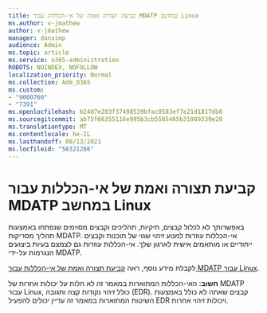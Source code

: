 ```yaml
---
title: קביעת תצורה ואמת של אי-הכללות עבור MDATP במחשב Linux
ms.author: v-jmathew
author: v-jmathew
manager: dansimp
audience: Admin
ms.topic: article
ms.service: o365-administration
ROBOTS: NOINDEX, NOFOLLOW
localization_priority: Normal
ms.collection: Adm_O365
ms.custom:
- "9000760"
- "7391"
ms.openlocfilehash: b2487e283f37498539bfac0583ef7e21d1817db0
ms.sourcegitcommit: ab75f66355116e995b3cb5505465b31989339e28
ms.translationtype: MT
ms.contentlocale: he-IL
ms.lasthandoff: 08/13/2021
ms.locfileid: "58321286"
---
```

# <a name="configure-and-validate-exclusions-for-mdatp-on-a-linux-machine"></a>קביעת תצורה ואמת של אי-הכללות עבור MDATP במחשב Linux

באפשרותך לא לכלול קבצים, תיקיות, תהליכים וקבצים מסוימים שנפתחו באמצעות תהליך מסריקות MDATP. אי-הכללות עוזרות למנוע זיהוי שגוי של תוכנות וקבצים ייחודיים או מותאמים אישית לארגון שלך. אי-הכללות עוזרות גם לצמצם בעיות ביצועים הנגרמות על-ידי MDATP.

לקבלת מידע נוסף, ראה [קביעת תצורה ואמת של אי-הכללות עבור MDATP עבור Linux](https://go.microsoft.com/fwlink/?linkid=2144517).

**חשוב**: האי-הכללות המתוארות במאמר זה לא חלות על יכולות אחרות של MDATP עבור Linux, כולל זיהוי נקודות קצה ותגובה (EDR). קבצים שאתה לא כולל באמצעות השיטות המתוארות במאמר זה עדיין יכולים להפעיל EDR ויכולות זיהוי אחרות.
